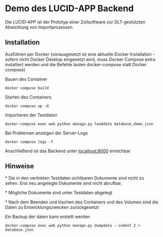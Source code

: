 
# Demo des LUCID-APP Backend

Die LUCID-APP ist der Prototyp einer Zollsoftware zur DLT-gestützten Abwicklung von Importprozessen.


## Installation

Ausführen per Docker (vorausgesetzt ist eine aktuelle Docker Installation - sofern nicht Docker Desktop eingesetzt wird, muss Docker Compose extra installiert werden und die Befehle lauten docker-compose statt Docker compose)

Bauen des Container 

    docker compose build 

Starten des Containers

    docker compose up -d 

Importieren der Testdaten 

    docker-compose exec web python manage.py loaddata database_demo.json


Bei Problemen anzeigen der Server-Logs 

    docker compose logs -f 

Anschließend ist das Backend unter [localhost:8000](http://localhost:8000) erreichbar


## Hinweise 

\* Die in den verlinkten Testdaten sichtbaren Dokumente sind nicht zu sehen. Erst neu angelegte Dokumente sind nicht abrufbar.

\* Mögliche Dokumente sind unter Testdaten abgelegt

\* Nach dem Beenden und löschen des Containers und des Volumes sind die Daten zu Entwicklungszwecken zurückgesetzt

Ein Backup der daten kann erstellt werden 

    docker-compose exec web python manage.py dumpdata --indent 2 > database.json






